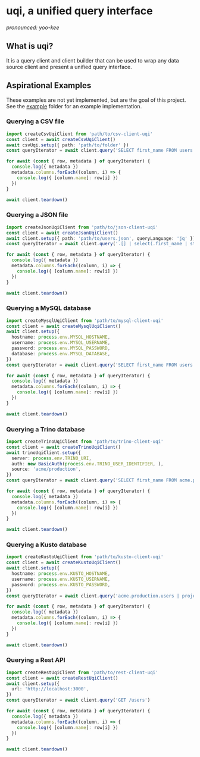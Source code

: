 # uqi, a unified query interface

_pronounced: yoo-kee_

## What is uqi?

It is a query client and client builder that can be used to wrap any data source client and present a unified query interface.

## Aspirational Examples

These examples are not yet implemented, but are the goal of this project. See the [example](./example) folder for an example implementation.

### Querying a CSV file

```typescript
import createCsvUqiClient from 'path/to/csv-client-uqi'
const client = await createCsvUqiClient()
await csvUqi.setup({ path: 'path/to/folder' })
const queryIterator = await client.query('SELECT first_name FROM users.csv')

for await (const { row, metadata } of queryIterator) {
  console.log({ metadata })
  metadata.columns.forEach((column, i) => {
    console.log({ [column.name]: row[i] })
  })
}

await client.teardown()
```

### Querying a JSON file

```typescript
import createJsonUqiClient from 'path/to/json-client-uqi'
const client = await createJsonUqiClient()
await client.setup({ path: 'path/to/users.json', queryLanguage: 'jq' })
const queryIterator = await client.query('.[] | select(.first_name | startswith("J")) | .first_name')

for await (const { row, metadata } of queryIterator) {
  console.log({ metadata })
  metadata.columns.forEach((column, i) => {
    console.log({ [column.name]: row[i] })
  })
}

await client.teardown()
```

### Querying a MySQL database

```typescript
import createMysqlUqiClient from 'path/to/mysql-client-uqi'
const client = await createMysqlUqiClient()
await client.setup({
  hostname: process.env.MYSQL_HOSTNAME,
  username: process.env.MYSQL_USERNAME,
  password: process.env.MYSQL_PASSWORD,
  database: process.env.MYSQL_DATABASE,
})
const queryIterator = await client.query('SELECT first_name FROM users')

for await (const { row, metadata } of queryIterator) {
  console.log({ metadata })
  metadata.columns.forEach((column, i) => {
    console.log({ [column.name]: row[i] })
  })
}

await client.teardown()
```

### Querying a Trino database

```typescript
import createTrinoUqiClient from 'path/to/trino-client-uqi'
const client = await createTrinoUqiClient()
await trinoUqiClient.setup({
  server: process.env.TRINO_URI,
  auth: new BasicAuth(process.env.TRINO_USER_IDENTIFIER, ),
  source: 'acme/production',
})
const queryIterator = await client.query('SELECT first_name FROM acme.production.users')

for await (const { row, metadata } of queryIterator) {
  console.log({ metadata })
  metadata.columns.forEach((column, i) => {
    console.log({ [column.name]: row[i] })
  })
}

await client.teardown()
```

### Querying a Kusto database

```typescript
import createKustoUqiClient from 'path/to/kusto-client-uqi'
const client = await createKustoUqiClient()
await client.setup({
  hostname: process.env.KUSTO_HOSTNAME,
  username: process.env.KUSTO_USERNAME,
  password: process.env.KUSTO_PASSWORD,
})
const queryIterator = await client.query('acme.production.users | project first_name')

for await (const { row, metadata } of queryIterator) {
  console.log({ metadata })
  metadata.columns.forEach((column, i) => {
    console.log({ [column.name]: row[i] })
  })
}

await client.teardown()
```

### Querying a Rest API

```typescript
import createRestUqiClient from 'path/to/rest-client-uqi'
const client = await createRestUqiClient()
await client.setup({
  url: 'http://localhost:3000',
})
const queryIterator = await client.query('GET /users')

for await (const { row, metadata } of queryIterator) {
  console.log({ metadata })
  metadata.columns.forEach((column, i) => {
    console.log({ [column.name]: row[i] })
  })
}

await client.teardown()
```
